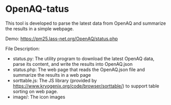 # OpenAQ-tatus

This tool is developed to parse the latest data from OpenAQ and summarize the results in a simple webpage.

Demo: https://pm25.lass-net.org/OpenAQ/status.php

File Description:

- status.py: The utility program to download the latest OpenAQ data, parse its content, and write the results into OpenAQ.json
- status.php: The web page that reads the OpenAQ.json file and summarize the results in a web page
- sorttable.js: The JS library (provided by https://www.kryogenix.org/code/browser/sorttable/) to support table sorting on web page.
- image/: The icon images

